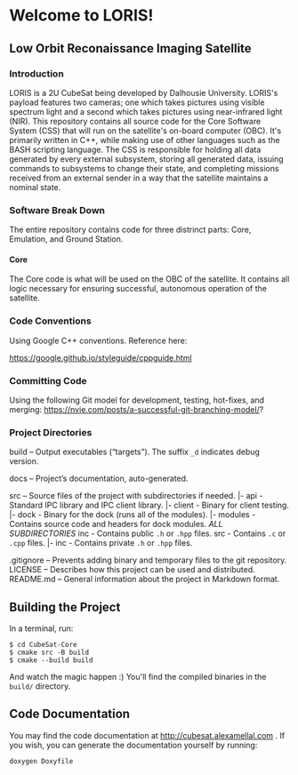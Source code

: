 # Welcome to LORIS!
## Low Orbit Reconaissance Imaging Satellite
### Introduction

LORIS is a 2U CubeSat being developed by Dalhousie University. LORIS's payload features two cameras; one which takes pictures using visible spectrum light and a second which takes pictures using near-infrared light (NIR). This repository contains all source code for the Core Software System (CSS) that will run on the satellite's on-board computer (OBC). It's primarily written in C++, while making use of other languages such as the BASH scripting language. The CSS is responsible for holding all data generated by every external subsystem, storing all generated data, issuing commands to subsystems to change their state, and completing missions received from an external sender in a way that the satellite maintains a nominal state.

### Software Break Down

The entire repository contains code for three distrinct parts: Core, Emulation, and Ground Station.

#### Core
The Core code is what will be used on the OBC of the satellite. It contains all logic necessary for ensuring successful, autonomous operation of the satellite.

<!-- #### Emulation
The Emulation code is used to emulate the hardware subsystems during development of the CSS.

#### Ground Station

The Ground Station code is used to create an interface that operators can use to interact with the CubeSat, whether its being simulated in a nearby computer or in orbit. From here, operators can request data, issue commands, test/debug, and start simulations. -->


### Code Conventions

Using Google C++ conventions. Reference here:

https://google.github.io/styleguide/cppguide.html

### Committing Code

Using the following Git model for development, testing, hot-fixes, and merging:
https://nvie.com/posts/a-successful-git-branching-model/?


### Project Directories

build – Output executables (“targets”). The suffix `_d` indicates debug version.
<!-- data – Files used by the main executable. -->
docs – Project’s documentation, auto-generated.
<!-- deps – Subdirectories with external dependencies like libraries. -->
<!-- obj – Binary objects created during compilation. -->
src – Source files of the project with subdirectories if needed.
|- api - Standard IPC library and IPC client library.
|- client - Binary for client testing.
|- dock - Binary for the dock (runs all of the modules).
|- modules - Contains source code and headers for dock modules.
*ALL SUBDIRECTORIES*
inc - Contains public `.h` or `.hpp` files.
src - Contains `.c` or `.cpp` files.
|- inc - Contains private `.h` or `.hpp` files.

<!-- test – Source files of tests. -->
.gitignore – Prevents adding binary and temporary files to the git repository.
LICENSE – Describes how this project can be used and distributed.
README.md – General information about the project in Markdown format.

## Building the Project

In a terminal, run:
```
$ cd CubeSat-Core
$ cmake src -B build
$ cmake --build build
```
And watch the magic happen :) You'll find the compiled binaries in the `build/` directory.

## Code Documentation 

You may find the code documentation at http://cubesat.alexamellal.com . If you wish, you can generate the documentation yourself by running:
```sh 
doxygen Doxyfile
```
